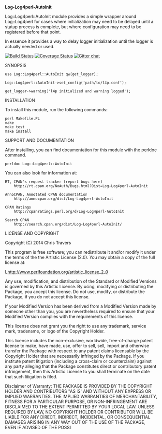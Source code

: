 **Log-Log4perl-AutoInit**

Log::Log4perl::AutoInit module provides a simple wrapper around Log::Log4perl for cases where initialization may need to be delayed until a statup process is complete, but where configuration may need to be registered before that point.

In essence it provides a way to delay logger initialization until the logger is actually needed or used.

[![Build Status](https://travis-ci.org/binary-com/perl-Log-Log4perl-AutoInit.svg?branch=master)](https://travis-ci.org/binary-com/perl-Log-Log4perl-AutoInit)
[![Coverage Status](https://coveralls.io/repos/binary-com/perl-Log-Log4perl-AutoInit/badge.png)](https://coveralls.io/r/binary-com/perl-Log-Log4perl-AutoInit)
[![Gitter chat](https://badges.gitter.im/binary-com/perl-Log-Log4perl-AutoInit.png)](https://gitter.im/binary-com/perl-Log-Log4perl-AutoInit)

SYNOPSIS

    use Log::Log4perl::AutoInit qw(get_logger);

    Log::Log4perl::AutoInit->set_config('path/to/l4p.conf');

    get_logger->warning('l4p initialized and warning logged');



INSTALLATION

To install this module, run the following commands:

	perl Makefile.PL
	make
	make test
	make install

SUPPORT AND DOCUMENTATION

After installing, you can find documentation for this module with the
perldoc command.

    perldoc Log::Log4perl::AutoInit

You can also look for information at:

    RT, CPAN's request tracker (report bugs here)
        http://rt.cpan.org/NoAuth/Bugs.html?Dist=Log-Log4perl-AutoInit

    AnnoCPAN, Annotated CPAN documentation
        http://annocpan.org/dist/Log-Log4perl-AutoInit

    CPAN Ratings
        http://cpanratings.perl.org/d/Log-Log4perl-AutoInit

    Search CPAN
        http://search.cpan.org/dist/Log-Log4perl-AutoInit/


LICENSE AND COPYRIGHT

Copyright (C) 2014 Chris Travers

This program is free software; you can redistribute it and/or modify it
under the terms of the the Artistic License (2.0). You may obtain a
copy of the full license at:

L<http://www.perlfoundation.org/artistic_license_2_0>

Any use, modification, and distribution of the Standard or Modified
Versions is governed by this Artistic License. By using, modifying or
distributing the Package, you accept this license. Do not use, modify,
or distribute the Package, if you do not accept this license.

If your Modified Version has been derived from a Modified Version made
by someone other than you, you are nevertheless required to ensure that
your Modified Version complies with the requirements of this license.

This license does not grant you the right to use any trademark, service
mark, tradename, or logo of the Copyright Holder.

This license includes the non-exclusive, worldwide, free-of-charge
patent license to make, have made, use, offer to sell, sell, import and
otherwise transfer the Package with respect to any patent claims
licensable by the Copyright Holder that are necessarily infringed by the
Package. If you institute patent litigation (including a cross-claim or
counterclaim) against any party alleging that the Package constitutes
direct or contributory patent infringement, then this Artistic License
to you shall terminate on the date that such litigation is filed.

Disclaimer of Warranty: THE PACKAGE IS PROVIDED BY THE COPYRIGHT HOLDER
AND CONTRIBUTORS "AS IS' AND WITHOUT ANY EXPRESS OR IMPLIED WARRANTIES.
THE IMPLIED WARRANTIES OF MERCHANTABILITY, FITNESS FOR A PARTICULAR
PURPOSE, OR NON-INFRINGEMENT ARE DISCLAIMED TO THE EXTENT PERMITTED BY
YOUR LOCAL LAW. UNLESS REQUIRED BY LAW, NO COPYRIGHT HOLDER OR
CONTRIBUTOR WILL BE LIABLE FOR ANY DIRECT, INDIRECT, INCIDENTAL, OR
CONSEQUENTIAL DAMAGES ARISING IN ANY WAY OUT OF THE USE OF THE PACKAGE,
EVEN IF ADVISED OF THE POSSI
